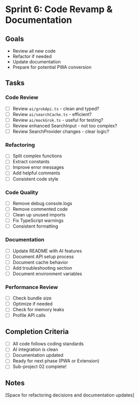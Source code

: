 # Sprint 6: Code Revamp & Documentation

## Goals
- Review all new code
- Refactor if needed
- Update documentation
- Prepare for potential PWA conversion

## Tasks

### Code Review
- [ ] Review `ai/grokApi.ts` - clean and typed?
- [ ] Review `ai/searchCache.ts` - efficient?
- [ ] Review `ai/mockGrok.ts` - useful for testing?
- [ ] Review enhanced SearchInput - not too complex?
- [ ] Review SearchProvider changes - clear logic?

### Refactoring
- [ ] Split complex functions
- [ ] Extract constants
- [ ] Improve error messages
- [ ] Add helpful comments
- [ ] Consistent code style

### Code Quality
- [ ] Remove debug console.logs
- [ ] Remove commented code
- [ ] Clean up unused imports
- [ ] Fix TypeScript warnings
- [ ] Consistent formatting

### Documentation
- [ ] Update README with AI features
- [ ] Document API setup process
- [ ] Document cache behavior
- [ ] Add troubleshooting section
- [ ] Document environment variables

### Performance Review
- [ ] Check bundle size
- [ ] Optimize if needed
- [ ] Check for memory leaks
- [ ] Profile API calls

## Completion Criteria
- [ ] All code follows coding standards
- [ ] AI integration is clean
- [ ] Documentation updated
- [ ] Ready for next phase (PWA or Extension)
- [ ] Sub-project 02 complete!

## Notes
[Space for refactoring decisions and documentation updates]
